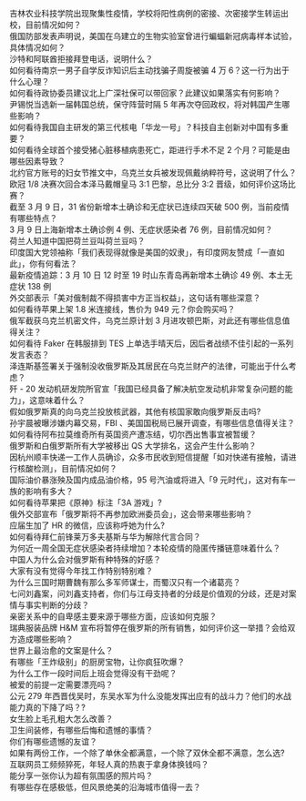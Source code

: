 吉林农业科技学院出现聚集性疫情，学校将阳性病例的密接、次密接学生转运出校，目前情况如何？  
俄国防部发表声明说，美国在乌建立的生物实验室曾进行蝙蝠新冠病毒样本试验，具体情况如何？  
沙特和阿联酋拒接拜登电话，说明什么？  
如何看待南京一男子自学反诈知识后主动找骗子周旋被骗 4 万 6？这一行为出于什么心理？  
如何看待政协委员建议北上广深社保可以带回家？此建议如果落实有何影响？  
尹锡悦当选新一届韩国总统，保守阵营时隔 5 年再次夺回政权，将对韩国产生哪些影响？  
如何看待我国自主研发的第三代核电「华龙一号」？科技自主创新对中国有多重要？  
如何看待全球首个接受猪心脏移植病患死亡，距进行手术不足 2 个月？可能是由哪些因素导致？  
北约官方账号的妇女节推文中，乌克兰女兵被发现佩戴纳粹符号，这说明了什么？  
欧冠 1/8 决赛次回合本泽马戴帽皇马 3:1 巴黎，总比分 3:2 晋级，如何评价这场比赛？  
截至 3 月 9 日，31 省份新增本土确诊和无症状已连续四天破 500 例，当前疫情有哪些特点？  
3 月 9 日上海新增本土确诊例 4 例、无症状感染者 76 例，目前情况如何？  
荷兰人知道中国把荷兰豆叫荷兰豆吗？  
印度国大党领袖称「我们表现得就像是美国的奴隶」，有印度网友赞成「一直如此」，你有何看法？  
最新疫情追踪：3 月 10 日 12 时至 19 时山东青岛再新增本土确诊 49 例、本土无症状 138 例  
外交部表示「美对俄制裁不得损害中方正当权益」，这句话有哪些深意？  
如何看待苹果上架 1.8 米连接线，售价为 949 元？你会购买吗？  
俄军截获乌克兰机密文件，乌克兰原计划 3 月进攻顿巴斯，对此还有哪些信息值得关注？  
如何看待 Faker 在韩服排到 TES 上单选手晴天后，因后者战绩不佳引起的一系列发言表态？  
泽连斯基签署关于强制没收俄罗斯及其居民在乌克兰财产的法律，可能出于什么考虑？  
歼 - 20 发动机研发院所官宣「我国已经具备了解决航空发动机非常复杂问题的能力」，这意味着什么？  
假如俄罗斯真的向乌克兰投放核武器，其他有核国家敢向俄罗斯反击吗?  
孙宇晨被曝涉嫌内幕交易，FBI 、美国国税局已展开调查，有哪些信息值得关注？  
如何看待阿布拉莫维奇所有英国资产遭冻结，切尔西出售事宜被暂缓？  
俄罗斯和白俄罗斯所有大学被移出 QS 大学排名，这会产生什么影响？  
因杭州顺丰快递一工作人员确诊，众多市民收到短信提醒「如对快递有接触，请进行核酸检测」，目前情况如何？  
国际油价暴涨殃及国内成品油价格，95 号汽油或将进入「9 元时代」，这对有车一族的影响有多大？  
如何看待苹果把《原神》标注「3A 游戏」?  
俄外交部宣布「俄罗斯将不再参加欧洲委员会」，这会带来哪些影响？  
应届生加了 HR 的微信，应该称呼她为什么?  
如何看待拜仁前锋莱万多夫基斯与华为解除代言合同？  
为何近一周全国无症状感染者持续增加？本轮疫情的隐匿传播链意味着什么？  
中国人为什么会对俄罗斯有种特殊的好感？  
大家有没有觉得今年找工作特别特别难？  
为什么三国时期曹魏有那么多军师谋士，而蜀汉只有一个诸葛亮？  
七问刘鑫案，问刘鑫支持者，你们与江母支持者的分歧是价值观的分歧，还是对案情与事实判断的分歧？  
亲密关系中的自卑感主要来源于哪些方面，应该如何克服？  
瑞典服装品牌 H&M 宣布将暂停在俄罗斯的所有销售，如何评价这一举措？会给双方造成哪些影响？  
世界上最治愈的文案是什么？  
有哪些「王炸级别」的厨房宝物，让你疯狂吹爆？  
为什么工作一段时间后上班会觉得没有干劲呢？  
被爱的前提一定需要漂亮吗？  
公元 279 年西晋伐吴时，东吴水军为什么没能发挥出应有的战斗力？他们的水战能力真的下降了吗？?  
女生脸上毛孔粗大怎么改善？  
卫生间装修，有哪些后悔和遗憾的事情？  
你们有哪些遗憾的友谊？  
如果有两份工作，一个除了单休全都满意，一个除了双休全都不满意，怎么选?  
互联网员工频频猝死，年轻人真的热衷于拿身体换钱吗？  
能分享一张你认为超有氛围感的照片吗？  
有哪些存在感极低，但风景绝美的沿海城市值得一去？  
